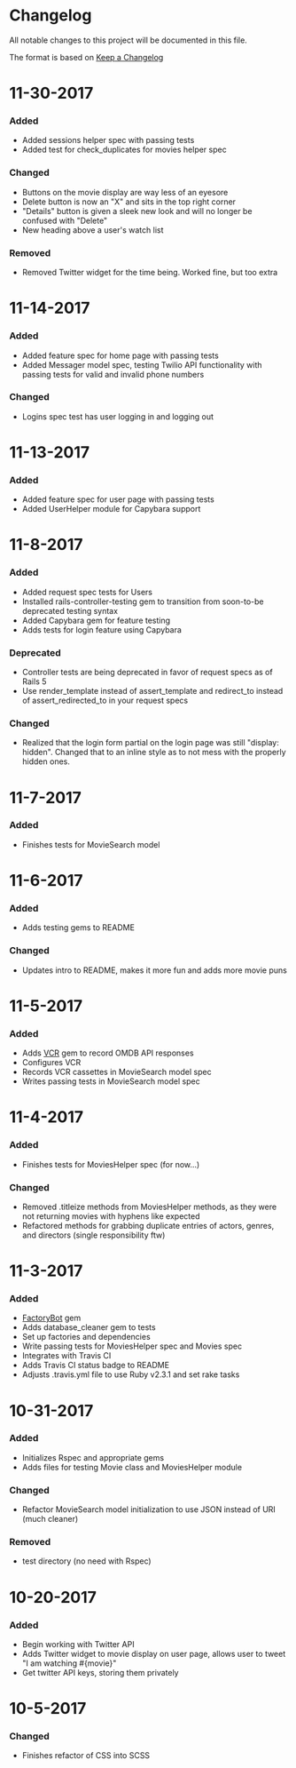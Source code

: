 # Changelog
All notable changes to this project will be documented in this file.

The format is based on [Keep a Changelog](http://keepachangelog.com/en/1.0.0/)

# 11-30-2017
### Added
- Added sessions helper spec with passing tests
- Added test for check_duplicates for movies helper spec
### Changed
- Buttons on the movie display are way less of an eyesore
- Delete button is now an "X" and sits in the top right corner
- "Details" button is given a sleek new look and will no longer be confused with "Delete"
- New heading above a user's watch list
### Removed
- Removed Twitter widget for the time being. Worked fine, but too extra

# 11-14-2017
### Added
- Added feature spec for home page with passing tests
- Added Messager model spec, testing Twilio API functionality with passing tests for valid and invalid phone numbers
### Changed
- Logins spec test has user logging in and logging out

# 11-13-2017
### Added
- Added feature spec for user page with passing tests
- Added UserHelper module for Capybara support

# 11-8-2017
### Added
- Added request spec tests for Users
- Installed rails-controller-testing gem to transition from soon-to-be deprecated testing syntax
- Added Capybara gem for feature testing
- Adds tests for login feature using Capybara
### Deprecated
- Controller tests are being deprecated in favor of request specs as of Rails 5
- Use render_template instead of assert_template and redirect_to instead of assert_redirected_to in your request specs
### Changed
- Realized that the login form partial on the login page was still "display: hidden". Changed that to an inline style as to not mess with the properly hidden ones.

# 11-7-2017
### Added
- Finishes tests for MovieSearch model

# 11-6-2017
### Added
- Adds testing gems to README
### Changed
- Updates intro to README, makes it more fun and adds more movie puns

# 11-5-2017
### Added
- Adds [VCR](https://github.com/vcr/vcr) gem to record OMDB API responses
- Configures VCR
- Records VCR cassettes in MovieSearch model spec
- Writes passing tests in MovieSearch model spec

# 11-4-2017
### Added
- Finishes tests for MoviesHelper spec (for now...)
### Changed
- Removed .titleize methods from MoviesHelper methods, as they were not returning movies with hyphens like expected
- Refactored methods for grabbing duplicate entries of actors, genres, and directors (single responsibility ftw)

# 11-3-2017
### Added
- [FactoryBot](https://github.com/thoughtbot/factory_bot) gem
- Adds database_cleaner gem to tests
- Set up factories and dependencies
- Write passing tests for MoviesHelper spec and Movies spec
- Integrates with Travis CI
- Adds Travis CI status badge to README
- Adjusts .travis.yml file to use Ruby v2.3.1 and set rake tasks

# 10-31-2017
### Added
- Initializes Rspec and appropriate gems
- Adds files for testing Movie class and MoviesHelper module
### Changed
- Refactor MovieSearch model initialization to use JSON instead of URI (much cleaner)
### Removed
- test directory (no need with Rspec)

# 10-20-2017
### Added
- Begin working with Twitter API
- Adds Twitter widget to movie display on user page, allows user to tweet "I am watching #{movie}"
- Get twitter API keys, storing them privately

# 10-5-2017
### Changed
- Finishes refactor of CSS into SCSS

